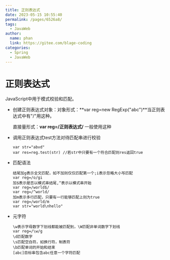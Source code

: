 ```yaml
---
title: 正则表达式
date: 2023-05-15 10:55:40
permalink: /pages/6526a8/
tags: 
  - JavaWeb
author: 
  name: phan
  link: https://gitee.com/blage-coding
categories: 
  - Spring
  - JavaWeb
---
```

# 正则表达式

JavaScript中用于模式校验和匹配。

- 创建正则表达式对象：对象形式：**var reg=new RegExp("abc")**当正则表达式中有"/"用这种。

  直接量形式：**var reg=/正则表达式/**  一般使用这种

- 调用正则表达式test方法对待匹配串进行校验

  ```
  var str="abvd"
  var res=reg.test(str) //若str中只要有一个符合匹配则res返回true
  ```

- 匹配语法

  ```
  结尾加g表示全文匹配，如不加则仅仅匹配第一个;i表示忽略大小写匹配
  var reg=/o/gi
  加$表示是否以模式串结尾,^表示以模式串开始
  var reg=/world$/
  var reg=/^world/
  加m表示多行匹配，只要有一行能够匹配上则为true
  var reg=/world/m
  var str="world\nhello"
  ```

- 元字符

  ```
  \w表示字母数字下划线都能被匹配到，\W匹配非单词数字下划线
  var reg=/\w/g
  \d匹配数字
  \s匹配空白符，如换行符，制表符
  \b匹配单词的开始和结束
  [abc]目标串包含abc任意一个字符匹配
  ```

  

# 